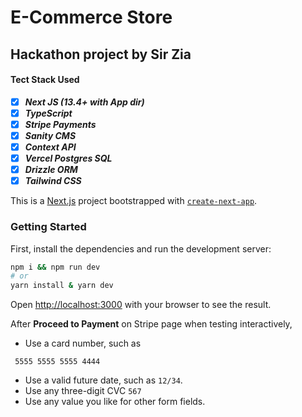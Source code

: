 # E-Commerce Store

## Hackathon project by Sir Zia

#### Tect Stack Used

- [x] **_Next JS (13.4+ with App dir)_**
- [x] **_TypeScript_**
- [x] **_Stripe Payments_**
- [x] **_Sanity CMS_**
- [x] **_Context API_**
- [x] **_Vercel Postgres SQL_**
- [x] **_Drizzle ORM_**
- [x] **_Tailwind CSS_**
<!-- - [x] Vercel Postgres SQL
- [x] Vercel Postgres SQL -->

This is a [Next.js](https://nextjs.org/) project bootstrapped with [`create-next-app`](https://github.com/vercel/next.js/tree/canary/packages/create-next-app).

### Getting Started

First, install the dependencies and run the development server:

```bash
npm i && npm run dev
# or
yarn install & yarn dev
```

Open [http://localhost:3000](http://localhost:3000) with your browser to see the result.

After **Proceed to Payment** on Stripe page when testing interactively,

- Use a card number, such as

```
 5555 5555 5555 4444
```

- Use a valid future date, such as `12/34`.
- Use any three-digit CVC `567`
- Use any value you like for other form fields.
